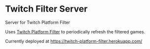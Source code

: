 # Twitch Filter Server
Server for Twitch Platform Filter

Uses [Twitch Platform Filter](https://github.com/peppercat10/twitch-platform-filter) to periodically refresh the filtered games.

Currently deployed at https://twitch-platform-filter.herokuapp.com/
